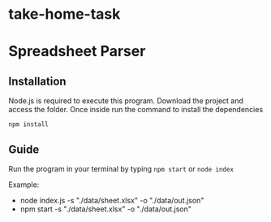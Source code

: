 # take-home-task

# Spreadsheet Parser

## Installation

Node.js is required to execute this program.
Download the project and access the folder. Once inside run the command to install the dependencies

``` npm install ```

## Guide
Run the program in your terminal by typing ``` npm start ``` or ```node index```


Example:

  - node index.js -s "./data/sheet.xlsx" -o "./data/out.json"
  - npm start -s "./data/sheet.xlsx" -o "./data/out.json"
